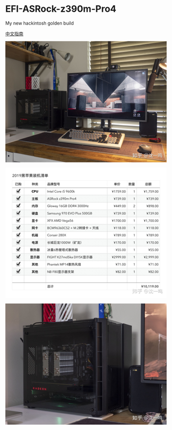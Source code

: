 # EFI-ASRock-z390m-Pro4
My new hackintosh golden build

[中文指南](https://www.zhihu.com/question/35340215/answer/728465809)

![Desktop](https://github.com/soimy/EFI-ASRock-z390m-Pro4/raw/master/Media/desktop.jpg)

![bom](https://github.com/soimy/EFI-ASRock-z390m-Pro4/raw/master/Media/bom.jpg)

![The case](https://github.com/soimy/EFI-ASRock-z390m-Pro4/raw/master/Media/case.jpg)

